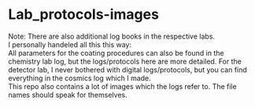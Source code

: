 # Lab_protocols-images
Note: There are also additional log books in the respective labs.\
I personally handeled all this this way:\
All parameters for the coating procedures can also be found in the chemistry lab log, but the logs/protocols here are more detailed. For the detector lab, I never bothered with digital logs/protocols, but you can find everything in the cosmics log which I made.\
This repo also contains a lot of images which the logs refer to. The file names should speak for themselves.
